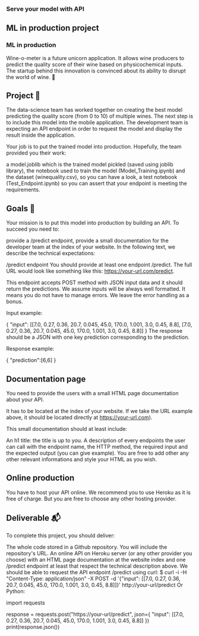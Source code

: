 
### Serve your model with API

## ML in production project

### ML in production

Wine-o-meter is a future unicorn application. It allows wine producers to predict the quality score of their wine based on physicochemical inputs. The startup behind this innovation is convinced about its ability to disrupt the world of wine. 🍷


## Project 🚧
The data-science team has worked together on creating the best model predicting the quality score (from 0 to 10) of multiple wines. The next step is to include this model into the mobile application. The development team is expecting an API endpoint in order to request the model and display the result inside the application.

Your job is to put the trained model into production. Hopefully, the team provided you their work:

a model.joblib which is the trained model pickled (saved using joblib library),
the notebook used to train the model (Model_Training.ipynb) and the dataset (winequality.csv), so you can have a look,
a test notebook (Test_Endpoint.ipynb) so you can assert that your endpoint is meeting the requirements.


## Goals 🎯

Your mission is to put this model into production by building an API. To succeed you need to:

provide a /predict endpoint,
provide a small documentation for the developer team at the index of your website.
In the following text, we describe the technical expectations:

/predict endpoint
You should provide at least one endpoint /predict. The full URL would look like something like this: https://your-url.com/predict.

This endpoint accepts POST method with JSON input data and it should return the predictions. We assume inputs will be always well formatted. It means you do not have to manage errors. We leave the error handling as a bonus.

Input example:

{
  "input": [[7.0, 0.27, 0.36, 20.7, 0.045, 45.0, 170.0, 1.001, 3.0, 0.45, 8.8], [7.0, 0.27, 0.36, 20.7, 0.045, 45.0, 170.0, 1.001, 3.0, 0.45, 8.8]]
}
The response should be a JSON with one key prediction corresponding to the prediction.

Response example:

{
  "prediction":[6,6]
}


## Documentation page

You need to provide the users with a small HTML page documentation about your API.

It has to be located at the index of your website. If we take the URL example above, it should be located directly at https://your-url.com).

This small documentation should at least include:

An h1 title: the title is up to you.
A description of every endpoints the user can call with the endpoint name, the HTTP method, the required input and the expected output (you can give example).
You are free to add other any other relevant informations and style your HTML as you wish.


## Online production

You have to host your API online. We recommend you to use Heroku as it is free of charge. But you are free to choose any other hosting provider.


## Deliverable 📬

To complete this project, you should deliver:

The whole code stored in a Github repository. You will include the repository's URL.
An online API on Heroku server (or any other provider you choose) with an HTML page documentation at the website index and one /predict endpoint at least that respect the technical description above. We should be able to request the API endpoint /predict using curl:
$ curl -i -H "Content-Type: application/json" -X POST -d '{"input": [[7.0, 0.27, 0.36, 20.7, 0.045, 45.0, 170.0, 1.001, 3.0, 0.45, 8.8]]}' http://your-url/predict
Or Python:

import requests

response = requests.post("https://your-url/predict", json={
    "input": [[7.0, 0.27, 0.36, 20.7, 0.045, 45.0, 170.0, 1.001, 3.0, 0.45, 8.8]]
})
print(response.json())
